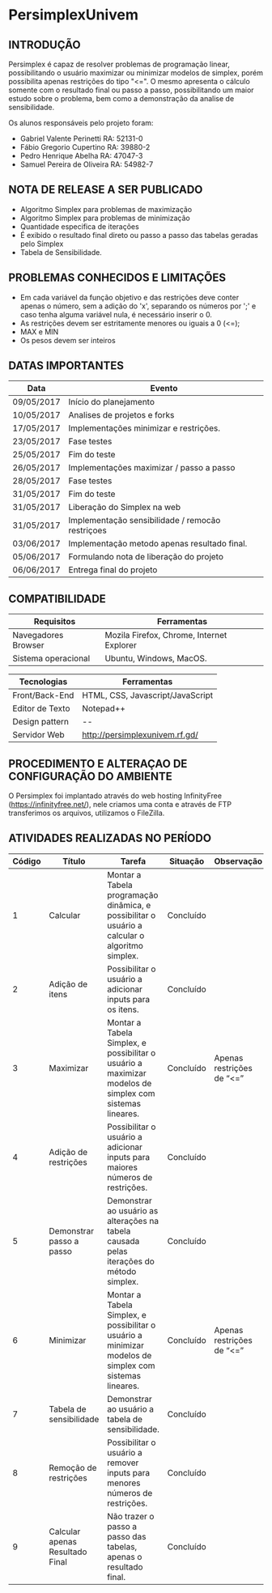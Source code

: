 # PersimplexUnivem

## INTRODUÇÃO
Persimplex é capaz de resolver problemas de programação linear, possibilitando o usuário maximizar ou minimizar modelos de simplex, porém possibilita apenas restrições do tipo "<=". O mesmo apresenta o cálculo somente com o resultado final ou passo a passo, possibilitando um maior estudo sobre o problema, bem como a demonstração da analise de sensibilidade.

Os alunos responsáveis pelo projeto foram:
- Gabriel Valente Perinetti	RA: 52131-0
- Fábio Gregorio Cupertino	RA: 39880-2
- Pedro Henrique Abelha		RA: 47047-3
- Samuel Pereira de Oliveira	RA: 54982-7

## NOTA DE RELEASE A SER PUBLICADO
- Algoritmo Simplex para problemas de maximização
- Algoritmo Simplex para problemas de minimização
- Quantidade especifica de iterações
- É exibido o resultado final direto ou passo a passo das tabelas geradas pelo Simplex
- Tabela de Sensibilidade.

## PROBLEMAS CONHECIDOS E LIMITAÇÕES
- Em cada variável da função objetivo e das restrições deve conter apenas o número, sem a adição do 'x', separando os números por ';' e caso tenha alguma variável nula, é necessário inserir o 0.
- As restrições devem ser estritamente menores ou iguais a 0 (<=);
- MAX e MIN
- Os pesos devem ser inteiros

## DATAS IMPORTANTES

Data |	Evento
--------- | ------
09/05/2017 |	Início do planejamento
10/05/2017 |	Analises de projetos e forks
17/05/2017 |	Implementações minimizar e restrições.
23/05/2017 |	Fase testes
25/05/2017 |	Fim do teste
26/05/2017 |	Implementações maximizar / passo a passo
28/05/2017 |	Fase testes
31/05/2017 |	Fim do teste
31/05/2017 |	Liberação do Simplex na web
31/05/2017 |	Implementação sensibilidade / remocão restriçoes
03/06/2017 |	Implementação metodo apenas resultado final.
05/06/2017 |	Formulando nota de liberação do projeto
06/06/2017 |	Entrega final do projeto

## COMPATIBILIDADE

Requisitos | Ferramentas
--------- | ------
Navegadores	Browser | 	Mozila Firefox, Chrome, Internet Explorer
Sistema operacional | 	Ubuntu, Windows, MacOS.
	
Tecnologias | Ferramentas
--------- | ------
Front/Back-End     | HTML, CSS, Javascript/JavaScript
Editor de Texto  | Notepad++
Design pattern  | --
Servidor Web    | http://persimplexunivem.rf.gd/

## PROCEDIMENTO E ALTERAÇAO DE CONFIGURAÇÃO DO AMBIENTE
O Persimplex foi implantado através do web hosting InfinityFree (https://infinityfree.net/), nele criamos uma conta e através de FTP transferimos os arquivos, utilizamos o FileZilla.

## ATIVIDADES REALIZADAS NO PERÍODO

Código | Título | Tarefa | Situação | Observação 
--------- | ------ | -------| -------| -------
1 | Calcular | Montar a Tabela programação dinâmica, e possibilitar o usuário a calcular o algoritmo simplex. | Concluído |
2 | Adição de itens | Possibilitar o usuário a adicionar inputs para os itens. | Concluído  
3 | Maximizar | Montar a Tabela Simplex, e possibilitar o usuário a maximizar modelos de simplex com sistemas lineares. | Concluído | Apenas restrições de “<=”
4 | Adição de restrições | Possibilitar o usuário a adicionar inputs para maiores números de restrições. | Concluído |
5 | Demonstrar passo a passo | Demonstrar ao usuário as alterações na tabela causada pelas iterações do método simplex. | Concluído|
6  | Minimizar | Montar a Tabela Simplex, e possibilitar o usuário a minimizar modelos de simplex com sistemas lineares. |Concluído| Apenas restrições de “<=”
7 | Tabela de sensibilidade | Demonstrar ao usuário a tabela de sensibilidade. | Concluído |
8 | Remoção de restrições | Possibilitar o usuário a remover inputs para menores números de restrições. | Concluído|
9  | Calcular apenas Resultado Final | Não trazer o passo a passo das tabelas, apenas o resultado final. |Concluído| 

